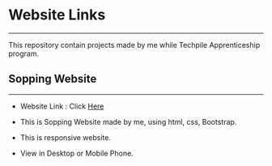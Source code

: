 # Website Links

----

This repository contain projects made by me while Techpile Apprenticeship program.

## Sopping Website

----

- Website Link : Click [Here](https://kkgkrishna.github.io/Sopping-Website/home.html)

- This is Sopping Website made by me, using html, css, Bootstrap.

- This is responsive website.

- View in Desktop or Mobile Phone.
